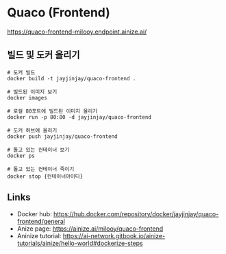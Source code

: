 # Quaco (Frontend)

https://quaco-frontend-milooy.endpoint.ainize.ai/

## 빌드 및 도커 올리기
```
# 도커 빌드
docker build -t jayjinjay/quaco-frontend .

# 빌드된 이미지 보기
docker images

# 로컬 80포트에 빌드된 이미지 올리기
docker run -p 80:80 -d jayjinjay/quaco-frontend

# 도커 허브에 올리기
docker push jayjinjay/quaco-frontend

# 돌고 있는 컨테이너 보기
docker ps

# 돌고 있는 컨테이너 죽이기
docker stop {컨테이너아이디}
```

## Links
- Docker hub: https://hub.docker.com/repository/docker/jayjinjay/quaco-frontend/general
- Anize page: https://ainize.ai/milooy/quaco-frontend
- Aninize tutorial: https://ai-network.gitbook.io/ainize-tutorials/ainize/hello-world#dockerize-steps
